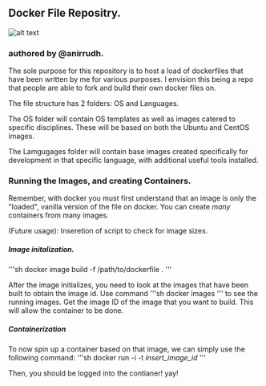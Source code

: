 ## Docker File Repositry.
![alt text](https://www.docker.com/sites/default/files/horizontal.png "Docker Logo")
### authored by @anirrudh. 

The sole purpose for this repository is to host a load of dockerfiles that have been written by me
for various purposes. I envision this being a repo that people are able to fork and build their own
docker files on. 

The file structure has 2 folders: OS and Languages. 

The OS folder will contain OS templates as well as images catered to specific disciplines. These will
be based on both the Ubuntu and CentOS images. 

The Lamgugages folder will contain base images created specifically for development in that specific
language, with additional useful tools installed. 

### Running the Images, and creating Containers.
Remember, with docker you must first understand that an image is only the "loaded", vanilla version
of the file on docker. You can create *many* containers from many images. 

(Future usage): Inseretion of script to check for image sizes. 

##### Image initalization. 
'''sh 
docker image build -f /path/to/dockerfile .
'''

After the image initializes, you need to look at the images that have been built to obtain the
image id. Use command
'''sh
docker images
'''
to see the running images. Get the image ID of the image that you want to build. This will allow the
container to be done. 

##### Containerization
To now spin up a container based on that image, we can simply use the following command: 
'''sh
docker run -i -t *insert_image_id* 
'''

Then, you should be logged into the contianer! yay! 

